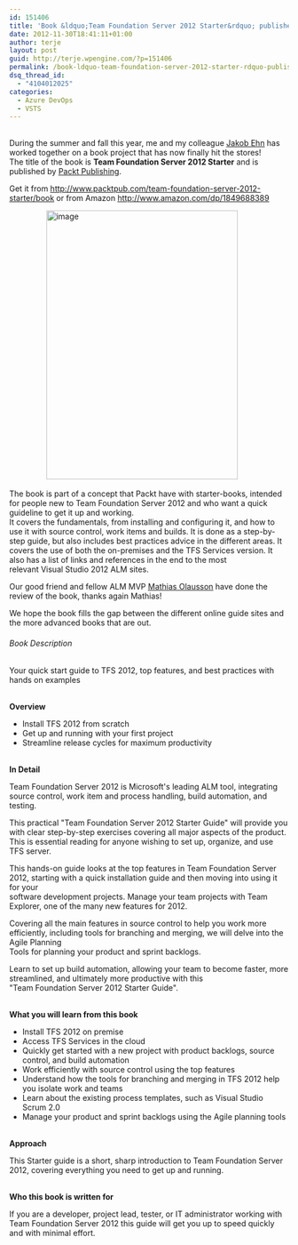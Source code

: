 ```yaml
---
id: 151406
title: 'Book &ldquo;Team Foundation Server 2012 Starter&rdquo; published'
date: 2012-11-30T18:41:11+01:00
author: terje
layout: post
guid: http://terje.wpengine.com/?p=151406
permalink: /book-ldquo-team-foundation-server-2012-starter-rdquo-published/
dsq_thread_id:
  - "4104012025"
categories:
  - Azure DevOps
  - VSTS
---
```

<p>   <br />During the summer and fall this year, me and my colleague <a href="http://geekswithblogs.net/jakob/Default.aspx"><u>Jakob Ehn</u></a> has worked together on a book project that has now finally hit the stores!     <br />The title of the book is <strong>Team Foundation Server 2012 Starter</strong> and is published by <a href="http://www.packtpub.com/"><u>Packt Publishing</u></a>. </p>  <p>Get it from <a title="http://www.packtpub.com/team-foundation-server-2012-starter/book" href="http://www.packtpub.com/team-foundation-server-2012-starter/book"><u>http://www.packtpub.com/team-foundation-server-2012-starter/book</u></a> or from Amazon <a title="http://www.amazon.com/dp/1849688389" href="http://www.amazon.com/dp/1849688389"><u>http://www.amazon.com/dp/1849688389</u></a>  <br /></p>  <p>                 <a href="http://gwb.blob.core.windows.net/terje/Windows-Live-Writer/BookTeamFoundationServer2012StarterPubli_11A91/image_2.png"><img style="border-right-width: 0px; display: inline; border-top-width: 0px; border-bottom-width: 0px; border-left-width: 0px" title="image" border="0" alt="image" src="http://hermit.no/wp-content/uploads/2015/08/GWB-Windows-Live-Writer-BookTeamFoundationServer2012StarterPubli_11A91-image_thumb.png" width="345" height="484" /></a>  <br /></p>  <p>The book is part of a concept that Packt have with starter-books, intended for people new to Team Foundation Server 2012 and who want a quick guideline to get it up and working.  <br />It covers the fundamentals, from installing and configuring it, and how to use it with source control, work items and builds. It is done as a step-by-step guide, but also includes best practices advice in the different areas. It covers the use of both the on-premises and the TFS Services version. It also has a list of links and references in the end to the most     <br />relevant Visual Studio 2012 ALM sites.</p>  <p>Our good friend and fellow ALM MVP <a href="http://msmvps.com/blogs/molausson/"><u>Mathias Olausson</u></a> have done the review of the book, thanks again Mathias!</p>  <p>We hope the book fills the gap between the different online guide sites and the more advanced books that are out. </p>  <h6>Book Description</h6>  <p>Your quick start guide to TFS 2012, top features, and best practices with hands on examples</p>  <p><b>     <br />Overview</b></p>  <ul>   <li>Install TFS 2012 from scratch </li>    <li>Get up and running with your first project </li>    <li>Streamline release cycles for maximum productivity </li> </ul>  <p><b>     <br />In Detail</b></p>  <p>Team Foundation Server 2012 is Microsoft's leading ALM tool, integrating source control, work item and process handling, build automation, and testing.</p>  <p>This practical "Team Foundation Server 2012 Starter Guide" will provide you with clear step-by-step exercises covering all major aspects of the product.    <br />This is essential reading for anyone wishing to set up, organize, and use TFS server.</p>  <p>This hands-on guide looks at the top features in Team Foundation Server 2012, starting with a quick installation guide and then moving into using it for your    <br />software development projects. Manage your team projects with Team Explorer, one of the many new features for 2012.</p>  <p>Covering all the main features in source control to help you work more efficiently, including tools for branching and merging, we will delve into the Agile Planning    <br />Tools for planning your product and sprint backlogs.</p>  <p>Learn to set up build automation, allowing your team to become faster, more streamlined, and ultimately more productive with this    <br />"Team Foundation Server 2012 Starter Guide".</p>  <p><b>     <br />What you will learn from this book</b></p>  <ul>   <li>Install TFS 2012 on premise </li>    <li>Access TFS Services in the cloud </li>    <li>Quickly get started with a new project with product backlogs, source control, and build automation </li>    <li>Work efficiently with source control using the top features </li>    <li>Understand how the tools for branching and merging in TFS 2012 help you isolate work and teams </li>    <li>Learn about the existing process templates, such as Visual Studio Scrum 2.0 </li>    <li>Manage your product and sprint backlogs using the Agile planning tools </li> </ul>  <p><b>     <br />Approach</b></p>  <p>This Starter guide is a short, sharp introduction to Team Foundation Server 2012, covering everything you need to get up and running.</p>  <p><b>     <br />Who this book is written for</b></p>  <p>If you are a developer, project lead, tester, or IT administrator working with Team Foundation Server 2012 this guide will get you up to speed quickly    <br />and with minimal effort.</p>
